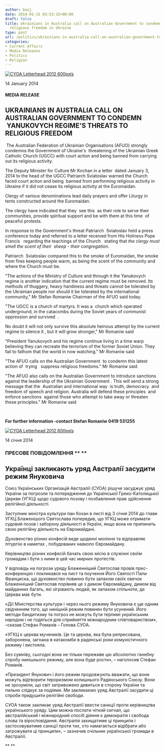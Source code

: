 ```yaml
---
author: bazj
date: 2014-01-15 03:53:15+00:00
draft: false
title: Ukrainians in Australia call on Australian Government to condemn threats to
  religious freedom in Ukraine
type: post
url: /politics/ukrainians-in-australia-call-on-australian-government-to-condemn-threats-to-religious-freedom-in-ukraine/
categories:
- Current Affairs
- Media Releases
- Politics
- Religion
---
```


[![CYOA Letterhead 2012 600pxls](http://www.ozeukes.com/wp-content/uploads/2014/01/CYOA-Letterhead-2012-600pxls.jpg)
](http://www.ozeukes.com/wp-content/uploads/2014/01/CYOA-Letterhead-2012-600pxls.jpg)

14 January 2014


#### MEDIA RELEASE




## UKRAINIANS IN AUSTRALIA CALL ON AUSTRALIAN GOVERNMENT TO CONDEMN  YANUKOVYCH REGIME'S THREATS TO RELIGIOUS FREEDOM 


 The Australian Federation of Ukrainian Organisations (AFUO) strongly condemns the Government of Ukraine's  threatening of the Ukrainian Greek Catholic Church (UGCC) with court action and being banned from carrying out its religious activity.

The Deputy Minister for Culture Mr Kochan in a letter  dated January 3, 2014 to the head of the UGCC Patriarch Sviatoslav warned the Church faced court action and being  banned from performing religious activity in Ukraine if it did not cease its religious activity at the Euromaidan.

Clergy of various denominations lead daily prayers and offer Liturgy in  tents constructed around the Euromaidan.

The clergy have indicated that they  see this  as their role to serve their communities, provide spiritual support and be with them at this time  of peaceful protests.  

In response to the Government's threat Patriarch  Sviatoslav held a press conference today and referred to a letter received from His Holiness Pope Francis   regarding the teachings of the Church   stating that _the clergy_ _must smell the scent of their  sheep - their congregation_.

Patriarch  Sviatoslav compared this to the smoke of Euromaidan, the smoke from fires keeping people warm, as being the scent of the community and where the Church must be.

"The actions of the Ministry of Culture and through it the Yanukovych regime is another indication that the current regime must be removed. Its methods of thuggery, heavy handiness and threats cannot be tolerated by the Ukrainian people nor should it be tolerated by the international community," Mr Stefan Romaniw Chairman of the AFUO said today.

"The UGCC is a church of martyrs. It was a  church which operated underground, in the catacombs during the Soviet years of communist oppression and survived  . 

No doubt it will not only survive this absolute heinous attempt by the current regime to silence it , but it will grow stronger," Mr Romaniw said

"President Yanukovych and his regime continue living in a time warp believing they can recreate the terrorism of the former Soviet Union. They fail to fathom that the world in now watching." Mr Romaniw said 

"The AFUO calls on the Australian Government  to condemn this latest action of  trying   suppress religious freedoms." Mr Romaniw said

"The AFUO also calls on the Australian Government to introduce sanctions  against the leadership of the Ukrainian Government . This will send a strong message that the  Australian and international way  is truth, democracy  and freedom of speech and religion. Australia will defend these principles  and enforce sanctions  against those who attempt to take away or threaten these principles." Mr Romaniw said 

 


**For further information -contact Stefan Romaniw 0419 531255**


[![CYOA Letterhead 2012 600pxls](http://www.ozeukes.com/wp-content/uploads/2014/01/CYOA-Letterhead-2012-600pxls.jpg)
](http://www.ozeukes.com/wp-content/uploads/2014/01/CYOA-Letterhead-2012-600pxls.jpg)



14 січня 2014


### ПРЕСОВЕ ПОВІДОМЛЕННЯ ** **




## Українці закликають уряд Австралії засудити режим Януковича


Cоюз Українських Організацій Aвстралії (CУОA) рішуче засуджує уряд України за погрозли та попередження до Української Греко-Католицької Церкви (УГКЦ) щодо судового позову і позбавлення прав здійснення релігійної діяльності.

Заступник міністра культури пан Кохан в листі від 3 січня 2014 до глави УГКЦ Блаженішого Святослава попередив, що УГКЦ може отримати судовий позов і заборону діяльності в Україні, якщо вона не припинить свою релігійну діяльність на Євромайдані.

Духовенство різних конфесій веде щоденні моління та відправляє літургію в наметах , побудованих навколо Євромайдану.

Керівництво різних конфесій бачать свою місію в служінні своїм громадам і бути з ними в цей час мирних протестів.

У відповідь на погрози уряду Блаженніший Святослав провів прес-конференцію і покликався на лист та поучення Його Святості Папи Франциска, що духовенство повинно бути запахом своїх овечок Блаженніший Святослав порівняв це з димом Євромайдану, димом від майданних багать, які зігрівають людей, як запахом спільноти, де Церква має бути.

«Дії Міністерства культури і через нього режиму Януковича є ще одним свідченням того, що нинішній режим повинен бути усунений. Його методи бандитизму та погроз не можуть бути терпимі українським народом і не годяться для сприйняття міжнародним співтовариством», –сказав Стефан Романів – Голова CУОA.

«УГКЦ є церква мучеників. Це та церква, яка була репресована, заборонена, загнана в катакомби в радянські роки комуністичного режиму і вистояла.

Без сумніву, сьогодні вона не тільки переживе цю абсолютно ганебну спробу нинішнього режиму, але вона буде рости», – наголосив Cтефан Романів.

«Президент Янукович і його режим продовжують вважати, що вони можуть відтворити тероризмом колишнього Радянського Союзу. Вони не зрозуміли, що світ затривожено дивиться в сторону України та пильно слідкує за подіями. Ми закликаємо уряд Австралії засудити ці спроби придушити релігійні свободи.

CУОA також закликає уряд Австралії ввести санкції проти керівництва українського уряду. Цим можна послати чіткий сигнал, що австралійський і міжнародний спосіб діяння є демократія і свобода слова та віросповідання. Австралія захищатиме ці принципи і застосовуватиме санкції проти тих, хто намагається відібрати або загрожувати ці принципи», – зазначив очільник української громади в Австралії.



** **





